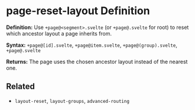 # page-reset-layout Definition

**Definition:** Use `+page@<segment>.svelte` (or `+page@.svelte` for
root) to reset which ancestor layout a page inherits from.

**Syntax:** `+page@[id].svelte`, `+page@item.svelte`,
`+page@(group).svelte`, `+page@.svelte`

**Returns:** The page uses the chosen ancestor layout instead of the
nearest one.

## Related

- `layout-reset`, `layout-groups`, `advanced-routing`

